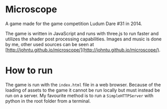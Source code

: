 Microscope
==========

A game made for the game competition Ludum Dare #31 in 2014.

The game is written in JavaScript and runs with three.js to run faster and utilizes the shader post processing capabilities. Images and music is done by me, other used sources can be seen at [http://johntu.github.io/microscope/](http://johntu.github.io/microscope/).

# How to run
The game is run with the `index.html` file in a web browser. Because of the loading of assets to the game it cannot be run locally but must instead be run on a server. My favourite method is to run a `SimpleHTTPServer` with python in the root folder from a terminal.
